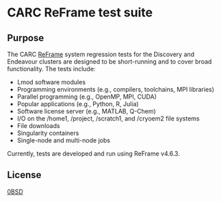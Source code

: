 # CARC ReFrame test suite

## Purpose

The CARC [ReFrame](https://reframe-hpc.readthedocs.io/en/stable/index.html) system regression tests for the Discovery and Endeavour clusters are designed to be short-running and to cover broad functionality. The tests include:

- Lmod software modules
- Programming environments (e.g., compilers, toolchains, MPI libraries)
- Parallel programming (e.g., OpenMP, MPI, CUDA)
- Popular applications (e.g., Python, R, Julia)
- Software license server (e.g., MATLAB, Q-Chem)
- I/O on the /home1, /project, /scratch1, and /cryoem2 file systems
- File downloads
- Singularity containers
- Single-node and multi-node jobs

Currently, tests are developed and run using ReFrame v4.6.3.

## License

[0BSD](LICENSE)
